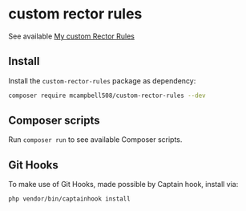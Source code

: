 # custom rector rules

See available [My custom Rector Rules](/docs/rector_rules_overview.md)

## Install

Install the `custom-rector-rules` package as dependency:

```bash
composer require mcampbell508/custom-rector-rules --dev
```

## Composer scripts

Run `composer run` to see available Composer scripts.

## Git Hooks

To make use of Git Hooks, made possible by Captain hook, install via:

```bash
php vendor/bin/captainhook install
```
